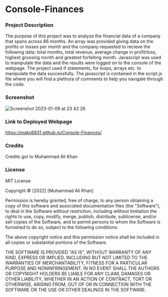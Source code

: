 # Console-Finances

### Project Description 

The purpose of this project was to analyze the financial data of a company that spans across 86 months. An array was provided giving data on the profits or losses per month and the company requested to recieve the following data: total months, total revenue, average change in profit/loss, highest grossing month and greatest forfeiting month. Javascript was used to manipulate the data and the results were logged on to the console of the webpage. The project used if statements, for loops, arrays etc. to manipulate the data successfully. The javascript is contained in the script.js file where you will find a plethora of comments to help you navigate through the code. 

### Screenshot

![Screenshot 2023-01-09 at 23 42 26](https://user-images.githubusercontent.com/118021969/211430285-ef2add5f-ac4a-42e9-877b-1c7b57f17c71.png)


### Link to Deployed Webpage

https://maks6831.github.io/Console-Finances/


### Credits

Credits got to Muhammad Ali Khan

### License

MIT License

Copyright &copy; [2022] [Muhammad Ali Khan]

Permission is hereby granted, free of charge, to any person obtaining a copy of this software and associated documentation files (the "Software"), to deal in the Software without restriction, including without limitation the rights to use, copy, modify, merge, publish, distribute, sublicense, and/or sell copies of the Software, and to permit persons to whom the Software is furnished to do so, subject to the following conditions:

The above copyright notice and this permission notice shall be included in all copies or substantial portions of the Software.

THE SOFTWARE IS PROVIDED "AS IS", WITHOUT WARRANTY OF ANY KIND, EXPRESS OR IMPLIED, INCLUDING BUT NOT LIMITED TO THE WARRANTIES OF MERCHANTABILITY, FITNESS FOR A PARTICULAR PURPOSE AND NONINFRINGEMENT. IN NO EVENT SHALL THE AUTHORS OR COPYRIGHT HOLDERS BE LIABLE FOR ANY CLAIM, DAMAGES OR OTHER LIABILITY, WHETHER IN AN ACTION OF CONTRACT, TORT OR OTHERWISE, ARISING FROM, OUT OF OR IN CONNECTION WITH THE SOFTWARE OR THE USE OR OTHER DEALINGS IN THE SOFTWARE.

